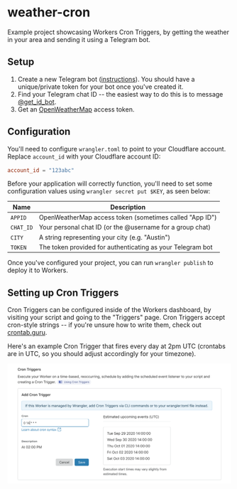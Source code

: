 # weather-cron

Example project showcasing Workers Cron Triggers, by getting the weather in your area and sending it using a Telegram bot.

## Setup

1. Create a new Telegram bot ([instructions](https://core.telegram.org/bots)). You should have a unique/private token for your bot once you've created it.
2. Find your Telegram chat ID -- the easiest way to do this is to message [@get_id_bot](https://t.me/get_id_bot).
3. Get an [OpenWeatherMap](https://openweathermap.org/) access token.

## Configuration

You'll need to configure `wrangler.toml` to point to your Cloudflare account. Replace `account_id` with your Cloudflare account ID:

```toml
account_id = "123abc"
```

Before your application will correctly function, you'll need to set some configuration values using `wrangler secret put $KEY`, as seen below:

| Name      | Description                                                |
| --------- | ---------------------------------------------------------- |
| `APPID`   | OpenWeatherMap access token (sometimes called "App ID")    |
| `CHAT_ID` | Your personal chat ID (or the @username for a group chat)  |
| `CITY`    | A string representing your city (e.g. "Austin")            |
| `TOKEN`   | The token provided for authenticating as your Telegram bot |

Once you've configured your project, you can run `wrangler publish` to deploy it to Workers.

## Setting up Cron Triggers

Cron Triggers can be configured inside of the Workers dashboard, by visiting your script and going to the "Triggers" page. Cron Triggers accept cron-style strings -- if you're unsure how to write them, check out [crontab.guru](https://crontab.guru/).

Here's an example Cron Trigger that fires every day at 2pm UTC (crontabs are in UTC, so you should adjust accordingly for your timezone).

![Example](./.github/example.png)
